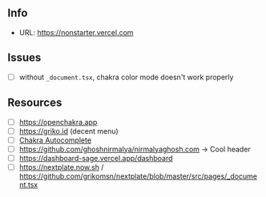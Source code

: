 ## Info

  - URL: <https://nonstarter.vercel.com>

## Issues

  - [ ] without `_document.tsx`, chakra color mode doesn't work properly

## Resources

  - [ ] <https://openchakra.app>
  - [ ] <https://griko.id> (decent menu)
  - [ ] [Chakra Autocomplete](https://github.com/koolamusic/chakra-ui-autocomplete)
  - [ ] <https://github.com/ghoshnirmalya/nirmalyaghosh.com> -> Cool header
  - [ ] <https://dashboard-sage.vercel.app/dashboard>
  - [ ] <https://nextplate.now.sh> / <https://github.com/grikomsn/nextplate/blob/master/src/pages/_document.tsx>